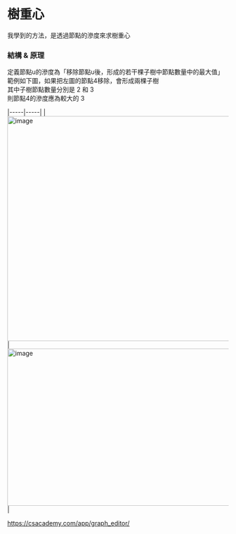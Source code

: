 # 樹重心
我學到的方法，是透過節點的滲度來求樹重心

### 結構 & 原理
定義節點u的滲度為「移除節點u後，形成的若干棵子樹中節點數量中的最大值」<br>
範例如下圖，如果把左圖的節點4移除，會形成兩棵子樹 <br>
其中子樹節點數量分別是 2 和 3 <br>
則節點4的滲度應為較大的 3 <br>

|-----|-----|
| <img width="600" height="511" alt="image" src="https://github.com/user-attachments/assets/c5f3835f-3516-450f-9795-9c676327c940" /> |  <img width="615" height="357" alt="image" src="https://github.com/user-attachments/assets/533643cf-bf8b-4f52-9810-b45f6d9a5849" /> |


https://csacademy.com/app/graph_editor/
